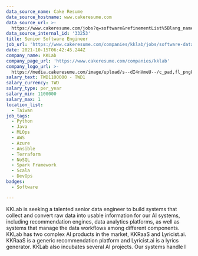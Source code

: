 ```yaml
---
data_source_name: Cake Resume
data_source_hostname: www.cakeresume.com
data_source_url: >-
  https://www.cakeresume.com/jobs?q=software&refinementList%5Blang_name%5D%5B0%5D=English&refinementList%5Bsalary_type%5D=per_year&range%5Bsalary_range%5D%5Bmin%5D=1000000&page=2
data_source_internal_id: '33253'
title: Senior Software Engineer
job_url: 'https://www.cakeresume.com/companies/kklab/jobs/software-data-engineer'
date: 2021-10-15T06:42:45.244Z
company_name: KKLab
company_page_url: 'https://www.cakeresume.com/companies/kklab'
company_logo_url: >-
  https://media.cakeresume.com/image/upload/s--dI4nVmeU--/c_pad,fl_png8,h_200,w_200/v1618212813/udph96haejjesotcrlt7.png
salary_text: TWD1100000 - TWD1
salary_currency: TWD
salary_type: per_year
salary_min: 1100000
salary_max: 1
location_list:
  - Taiwan
job_tags:
  - Python
  - Java
  - MLOps
  - AWS
  - Azure
  - Ansible
  - Terraform
  - NoSQL
  - Spark Framework
  - Scala
  - DevOps
badges:
  - Software

---
```


KKLab is seeking a talented senior data engineer to build systems that collect and convert raw data into usable information for our AI systems, including recommendation engines, data analytics platforms, as well as systems that manage the data workflows among different components. KKLab has two complex AI products in the market, KKRaaS and Lyricist.ai. KKRaaS is a generic recommendation platform and Lyricist.ai is a lyrics generator. KKLab also incubates several AI projects. Our systems handle l